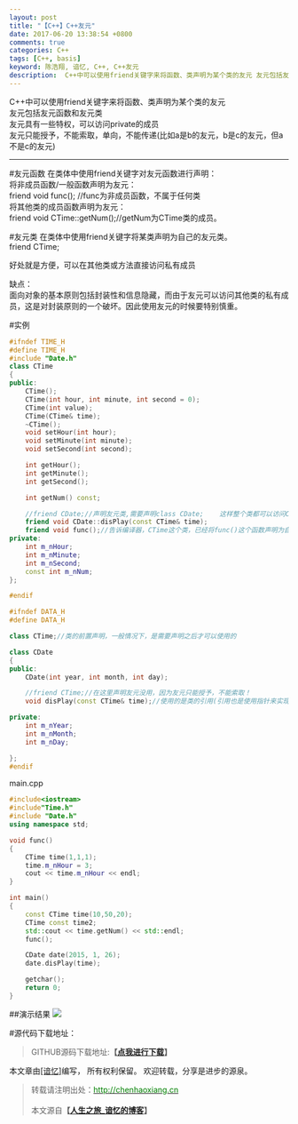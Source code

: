 ```yaml
---
layout: post
title: "【C++】C++友元"
date: 2017-06-20 13:38:54 +0800
comments: true
categories: C++
tags: [C++, basis]
keyword: 陈浩翔, 谙忆, C++, C++友元
description:  C++中可以使用friend关键字来将函数、类声明为某个类的友元 友元包括友元函数和友元类 友元具有一些特权，可以访问private的成员.友元只能授予，不能索取，单向，不能传递 
---
```


C++中可以使用friend关键字来将函数、类声明为某个类的友元  
友元包括友元函数和友元类  
友元具有一些特权，可以访问private的成员  
友元只能授予，不能索取，单向，不能传递(比如a是b的友元，b是c的友元，但a不是c的友元)  

<!-- more -->
----------

#友元函数
在类体中使用friend关键字对友元函数进行声明：  
将非成员函数/一般函数声明为友元：  
friend void func();  //func为非成员函数，不属于任何类  
将其他类的成员函数声明为友元：  
friend void CTime::getNum();//getNum为CTime类的成员。  

#友元类
在类体中使用friend关键字将某类声明为自己的友元类。  
friend CTime;  
 
好处就是方便，可以在其他类或方法直接访问私有成员  

缺点：  
面向对象的基本原则包括封装性和信息隐藏，而由于友元可以访问其他类的私有成员，这是对封装原则的一个破坏。因此使用友元的时候要特别慎重。  

#实例
```C++ Time.h
#ifndef TIME_H
#define TIME_H 
#include "Date.h"
class CTime
{
public:
	CTime();
	CTime(int hour, int minute, int second = 0);
	CTime(int value);
	CTime(CTime& time);
	~CTime();
	void setHour(int hour);
	void setMinute(int minute);
	void setSecond(int second);

	int getHour();
	int getMinute();
	int getSecond(); 

	int getNum() const;

	//friend CDate;//声明友元类,需要声明class CDate;    这样整个类都可以访问CTime的私有成员的了,由于我们只在disPlay函数中访问，所以可以用下面的方法
	friend void CDate::disPlay(const CTime& time);
	friend void func();//告诉编译器，CTime这个类，已经将func()这个函数声明为自己的友元函数，这个声明可以放在本CTime类中任何地方
private:
	int m_nHour;
	int m_nMinute;
	int m_nSecond;
	const int m_nNum;
};

#endif
```
```C++ Date.h
#ifndef DATA_H
#define DATA_H

class CTime;//类的前置声明，一般情况下，是需要声明之后才可以使用的

class CDate
{
public:
	CDate(int year, int month, int day);

	//friend CTime;//在这里声明友元没用，因为友元只能授予，不能索取！
	void disPlay(const CTime& time);//使用的是类的引用(引用也是使用指针来实现的),这里不声明是可以的

private:
	int m_nYear;
	int m_nMonth;
	int m_nDay;

};
#endif
```
main.cpp
```C++ main.cpp
#include<iostream>
#include"Time.h" 
#include "Date.h"
using namespace std;

void func()
{
	CTime time(1,1,1);
	time.m_nHour = 3;
	cout << time.m_nHour << endl;
}

int main()
{
	const CTime time(10,50,20);
	CTime const time2;
	std::cout << time.getNum() << std::endl;
	func();

	CDate date(2015, 1, 26);
	date.disPlay(time);

	getchar();
	return 0;
}
```
##演示结果
![](http://i.imgur.com/3zb3loZ.png)  
 
#源代码下载地址：
<blockquote cite='陈浩翔'>
GITHUB源码下载地址:<strong>【<a href='http://chenhaoxiang.cn' target='_blank'>点我进行下载</a>】</strong></p>
</blockquote>


本文章由<a href="http://chenhaoxiang.cn/">[谙忆]</a>编写， 所有权利保留。 
欢迎转载，分享是进步的源泉。
<blockquote cite='陈浩翔'>
<p background-color='#D3D3D3'>转载请注明出处：<a href='http://chenhaoxiang.cn'><font color="green">http://chenhaoxiang.cn</font></a><br><br>
本文源自<strong>【<a href='http://chenhaoxiang.cn' target='_blank'>人生之旅_谙忆的博客</a>】</strong></p>
</blockquote>
